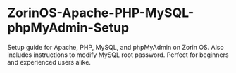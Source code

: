# ZorinOS-Apache-PHP-MySQL-phpMyAdmin-Setup
Setup guide for Apache, PHP, MySQL, and phpMyAdmin on Zorin OS. Also includes instructions to modify MySQL root password. Perfect for beginners and experienced users alike.
